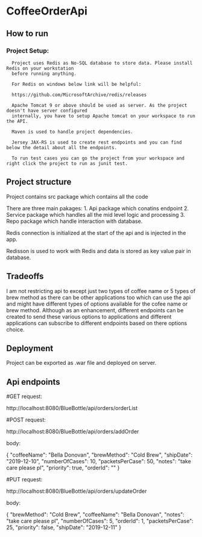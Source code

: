 # CoffeeOrderApi

## How to run

  ### Project Setup:

      Project uses Redis as No-SQL database to store data. Please install Redis on your workstation
      before running anything.

      For Redis on windows below link will be helpful:

      https://github.com/MicrosoftArchive/redis/releases

      Apache Tomcat 9 or above should be used as server. As the project doesn't have server configured
      internally, you have to setup Apache tomcat on your workspace to run the API.
      
      Maven is used to handle project dependencies.
      
      Jersey JAX-RS is used to create rest endpoints and you can find below the detail about all the endpoints.
      
      To run test cases you can go the project from your workspace and right click the project to run as junit test.
      
## Project structure
  
  Project contains src package which contains all the code
  
  There are three main pakages:
    1. Api package which conatins endpoint
    2. Service package which handles all the mid level logic and processing
    3. Repo package which handle interaction with database.
  
  Redis connection is initialized at the start of the api and is injected in the app.
  
  Redisson is used to work with Redis and data is stored as key value pair in database.
   
      
## Tradeoffs
  I am not restricting api to except just two types of coffee name or 5 types of brew method as there can be other
  applications too which can use the api and might have different types of options available for the cofee name or
  brew method. Although as an enhancement, different endpoints can be created to send these various options to applications
  and different applications can subscribe to different endpoints based on there options choice.
      
## Deployment
  
  Project can be exported as .war file and deployed on server.
  
## Api endpoints
      
#GET request:

http://localhost:8080/BlueBottle/api/orders/orderList

#POST request:

http://localhost:8080/BlueBottle/api/orders/addOrder

body:

{
                "coffeeName": "Bella Donovan",
                "brewMethod": "Cold Brew",
                "shipDate": "2019-12-10",
                "numberOfCases": 10,
                "packetsPerCase": 50,
                "notes": "take care please pl",
                "priority": true,
                "orderId": ""
}

#PUT request:

http://localhost:8080/BlueBottle/api/orders/updateOrder

body:

  {
        "brewMethod": "Cold Brew",
        "coffeeName": "Bella Donovan",
        "notes": "take care please pl",
        "numberOfCases": 5,
        "orderId": 1,
        "packetsPerCase": 25,
        "priority": false,
        "shipDate": "2019-12-11"
}
